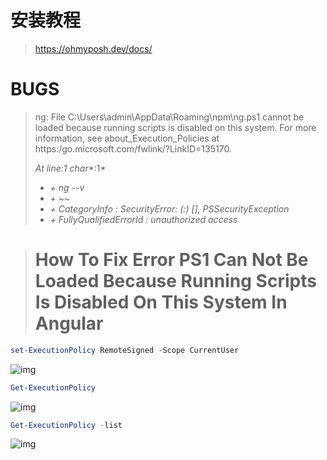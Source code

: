 # 安装教程

> https://ohmyposh.dev/docs/

# BUGS

> ng: File C:\Users\admin\AppData\Roaming\npm\ng.ps1 cannot be loaded because running scripts is disabled on this system. For more information, see about_Execution_Policies at https:/go.microsoft.com/fwlink/?LinkID=135170.
>
> *At line:1* *char**:1*
>
> - *+ ng --v*
> - *+ ~~*
> - *+ CategoryInfo : SecurityError: (:) [], PSSecurityException*
> - *+ FullyQualifiedErrorId : unauthorized access*

> # How To Fix Error PS1 Can Not Be Loaded Because Running Scripts Is Disabled On This System In Angular

```PowerShell
set-ExecutionPolicy RemoteSigned -Scope CurrentUser
```

![img](https://f0eqwy0ght7.feishu.cn/space/api/box/stream/download/asynccode/?code=ZmM5OTZkNjM4ZTM0OGY2NjA3YjY3Zjk1YzhlODFlNmJfUU1mV1VJVXhZa0lFMkJhc28yMVJQeXk0T0lPd0FIZ0FfVG9rZW46RnB1Y2JydDZNb2xYYUJ4R0NlaGNrYktJbkdiXzE2OTU4MzQ3MDQ6MTY5NTgzODMwNF9WNA)

```PowerShell
Get-ExecutionPolicy
```

![img](https://f0eqwy0ght7.feishu.cn/space/api/box/stream/download/asynccode/?code=ZGI3NGY4MjhjZWNiYzBmYmUyZDQzYTFkMGIyNzc3YWVfWnkyczNTT3ZKZlJMVm5uRjMxS2RKY0gySFpzeHBzWUFfVG9rZW46SVVteWJUN09ub29udTl4OU1ITWNoajdRbnplXzE2OTU4MzQ3MDQ6MTY5NTgzODMwNF9WNA)

```PowerShell
Get-ExecutionPolicy -list
```

![img](https://f0eqwy0ght7.feishu.cn/space/api/box/stream/download/asynccode/?code=ZWVmMmNjMTYyZmQwYzJjMjU0NTBmNjM3YzQyYjdjZTVfbGNNWVpUSUV1b25qd1RkNGd2cEh2dHVtZ09zSDVPdDhfVG9rZW46WWZQRGJudHRpb1lSV2Z4M0xwYmNuWkxRbldoXzE2OTU4MzQ3MDQ6MTY5NTgzODMwNF9WNA)